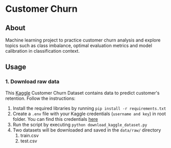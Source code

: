 # Customer Churn

## About

Machine learning project to practice customer churn analysis and explore topics such as class imbalance, optimal evaluation metrics and model calibration in classification context.

## Usage

### 1. Download raw data

This [Kaggle](https://www.kaggle.com/datasets/muhammadshahidazeem/customer-churn-dataset?select=customer_churn_dataset-training-master.csv) Customer Churn Dataset contains data to predict customer's retention. Follow the instructions:


1. Install the required libraries by running `pip install -r requirements.txt`
2. Create a `.env` file with your Kaggle credentials (`username and key`) in root folder. You can find this credentials [here](https://www.kaggle.com/docs/api#getting-started-installation-&-authentication) 
3. Run the script by executing `python download_kaggle_dataset.py`
4. Two datasets will be downloaded and saved in the `data/raw/` directory
   1. train.csv
   2. test.csv